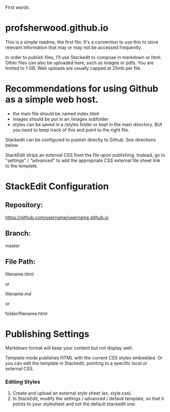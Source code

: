 
First words.

# profsherwood.github.io
This is a simple readme, the first file. It's a convention to use this to store relevant information that may or may not be accessed frequently. 

In order to publish files, I'll use Stackedit to compose in markdown or html. Other files can also be uploaded here, such as images or pdfs. You are limited to 1 GB.  Web uploads are usually capped at 25mb per file. 

Recommendations for using Github as a simple web host.
============

- the main file should be named index.html
- images should be put in an /images subfolder
- styles can be saved in a /styles folder or kept in the main directory. BUt you need to keep track of this and point to the right file. 

Stackedit can be configured to publish directly to Github. See directions below

StackEdit strips an external CSS from the file upon publishing. Instead, go to "settings" / "advanced" to add the appropriate CSS external file sheet link to the template. 


StackEdit Configuration
=====================

Repository: 
------------
https://github.com/username/username.github.io

Branch:
-----------
master

File Path:
---------
filename.html

or

filename.md

or

folder/filename.html

Publishing Settings
====================
Markdown format will keep your content but not display well.

Template mode publishes HTML with the current CSS styles embedded. Or you can edit the template in Stackedit, pointing to a specific local or external CSS. 

### Editing Styles
1. Create and upload an external style sheet (ex. style.css).  
2. In StackEdit, modify the settings / advanced / default template, so that it points to your stylesheet and not the default stackedit one.


